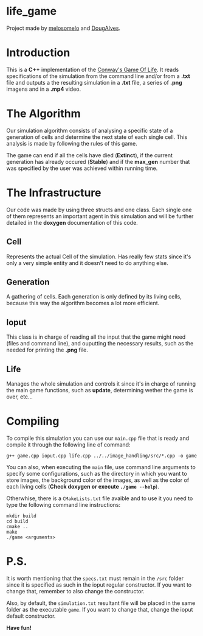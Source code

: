 # life_game
Project made by [melosomelo](https://github.com/melosomelo) and [DougAlves](https://github.com/DougAlves).
# Introduction

This is a **C++** implementation of the [Conway's Game Of Life](https://en.wikipedia.org/wiki/Conway%27s_Game_of_Life). It reads specifications of the simulation from the command line and/or from a **.txt** file and outputs a the resulting simulation in a **.txt** file, a series of **.png** imagens and in a **.mp4** video.

# The Algorithm

Our simulation algorithm consists of analysing a specific state of a generation of cells and determine the next state of each single cell. This analysis is made by following the rules of this game. 

The game can end if all the cells have died (**Extinct**), if the current generation has already occured (**Stable**) and if the **max_gen** number that was specified by the user was achieved within running time.

# The Infrastructure 

Our code was made by using three structs and one class. Each single one of them represents an important agent in this simulation and will be further detailed in the **doxygen** documentation of this code. 

## Cell 
Represents the actual Cell of the simulation. Has really few stats since it's only a very simple entity and it doesn't need to do anything else. 

## Generation 

A gathering of cells. Each generation is only defined by its living cells, because this way the algorithm becomes a lot more efficient.

## Ioput 

This class is in charge of reading all the input that the game might need (files and command line), and ouputting the necessary results, such as the needed for printing the **.png** file.

## Life 

Manages the whole simulation and controls it since it's in charge of running the main game functions, such as **update**, determining wether the game is over, etc...

# Compiling 

To compile this simulation you can use our `main.cpp` file that is ready and compile it through the following line of command: 

```
g++ game.cpp ioput.cpp life.cpp ../../image_handling/src/*.cpp -o game
```
You can also, when executing the `main` file, use command line arguments to specify some configurations, such as the directory in which you want to store images, the background color of the images, as well as the color of each living cells (**Check doxygen or execute ```./game --help```**).

Otherwhise, there is a `CMakeLists.txt` file avaible and to use it you need to type the following command line instructions:
```
mkdir build
cd build
cmake ..
make  
./game <arguments>
```

# P.S.

It is worth mentioning that the `specs.txt` must remain in the `/src` folder since it is specified as such in the ioput regular constructor. If you want to change that, remember to also change the constructor. 

Also, by default, the `simulation.txt` resultant file will be placed in the same folder as the executable `game`. If you want to change that, change the ioput default constructor.

**Have fun!**

